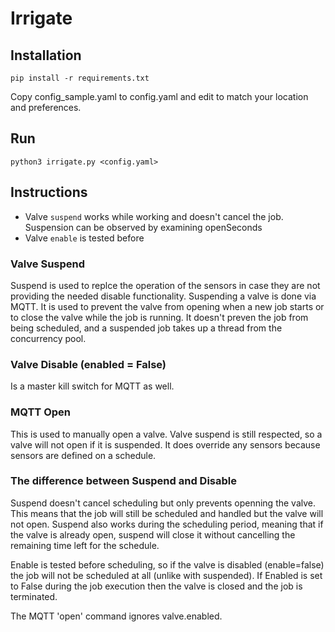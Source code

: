 # Irrigate

## Installation

`pip install -r requirements.txt`

Copy config_sample.yaml to config.yaml and edit to match your location and preferences. 

## Run

`python3 irrigate.py <config.yaml>`

## Instructions

- Valve `suspend` works while working and doesn't cancel the job. Suspension can be observed by examining openSeconds
- Valve `enable` is tested before

### Valve Suspend

Suspend is used to replce the operation of the sensors in case they are not providing the needed disable functionality. Suspending a valve is done via MQTT. It is used to prevent the valve from opening when a new job starts or to close the valve while the job is running. It doesn't preven the job from being scheduled, and a suspended job takes up a thread from the concurrency pool.

### Valve Disable (enabled = False)

Is a master kill switch for MQTT as well.

### MQTT Open

This is used to manually open a valve. Valve suspend is still respected, so a valve will not open
if it is suspended. It does override any sensors because sensors are defined on a schedule.

### The difference between Suspend and Disable

Suspend doesn't cancel scheduling but only prevents openning the valve. This means that the job will still be scheduled and handled but the valve will not open. Suspend also works during the scheduling period, meaning that if the valve is already open, suspend will close it without cancelling the remaining time left for the schedule.

Enable is tested before scheduling, so if the valve is disabled (enable=false) the job will not be scheduled at all (unlike with suspended). If Enabled is set to False during the job execution then the valve is closed and the job is terminated.

The MQTT 'open' command ignores valve.enabled.
